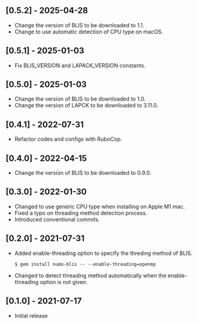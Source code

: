 ## [0.5.2] - 2025-04-28

- Change the version of BLIS to be downloaded to 1.1.
- Change to use automatic detection of CPU type on macOS.

## [0.5.1] - 2025-01-03

- Fix BLIS_VERSION and LAPACK_VERSION constants.

## [0.5.0] - 2025-01-03

- Change the version of BLIS to be downloaded to 1.0.
- Change the version of LAPCK to be downloaded to 3.11.0.

## [0.4.1] - 2022-07-31

- Refactor codes and configs with RuboCop.

## [0.4.0] - 2022-04-15

- Change the version of BLIS to be downloaded to 0.9.0.

## [0.3.0] - 2022-01-30

- Changed to use generic CPU type when installing on Apple M1 mac.
- Fixed a typo on threading method detection process.
- Introduced conventional commits.

## [0.2.0] - 2021-07-31

- Added enable-threading option to specify the threding method of BLIS.

  ```
  $ gem install numo-blis -- --enable-threading=openmp
  ```

- Changed to detect threading method automatically when the enable-threading option is not given.

## [0.1.0] - 2021-07-17

- Initial release
